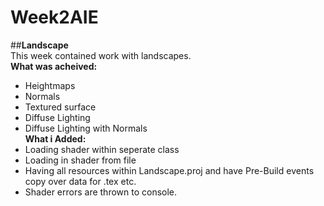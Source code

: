 # Week2AIE
##**Landscape**  
This week contained work with landscapes.  
**What was acheived:**  
* Heightmaps  
* Normals  
* Textured surface  
* Diffuse Lighting  
* Diffuse Lighting with Normals    
**What i Added:**  
* Loading shader within seperate class  
* Loading in shader from file  
* Having all resources within Landscape.proj and have Pre-Build events copy over data for .tex etc.  
* Shader errors are thrown to console.  
